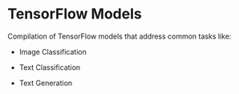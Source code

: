 # TensorFlow Models

Compilation of TensorFlow models that address common tasks like:

- Image Classification

- Text Classification

- Text Generation
